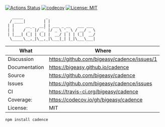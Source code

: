 [![Actions Status](https://github.com/bigeasy/cadence/workflows/Node%20CI/badge.svg)](https://github.com/bigeasy/cadence/actions)
[![codecov](https://codecov.io/gh/bigeasy/cadence/branch/master/graph/badge.svg)](https://codecov.io/gh/bigeasy/cadence)
[![License: MIT](https://img.shields.io/badge/License-MIT-yellow.svg)](https://opensource.org/licenses/MIT)

```
   _____          _
  / ____|        | |
 | |     __ _  __| | ___ _ __   ___ ___
 | |    / _` |/ _` |/ _ \ '_ \ / __/ _ \
 | |___| (_| | (_| |  __/ | | | (_|  __/
  \_____\__,_|\__,_|\___|_| |_|\___\___|
```

| What          | Where                                         |
| --- | --- |
| Discussion    | https://github.com/bigeasy/cadence/issues/1   |
| Documentation | https://bigeasy.github.io/cadence             |
| Source        | https://github.com/bigeasy/cadence            |
| Issues        | https://github.com/bigeasy/cadence/issues     |
| CI            | https://travis-ci.org/bigeasy/cadence         |
| Coverage:     | https://codecov.io/gh/bigeasy/cadence         |
| License:      | MIT                                           |


```
npm install cadence
```
